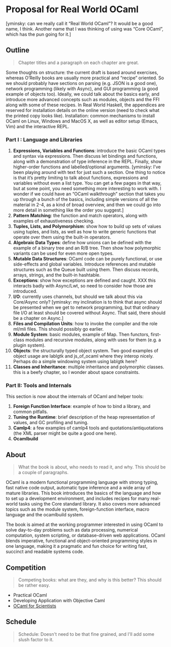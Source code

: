 # Proposal for Real World OCaml

[yminsky: can we really call it “Real World OCaml”?  It would be a
good name, I think.  Another name that I was thinking of using was
“Core OCaml”, which has the pun going for it.]

## Outline

> Chapter titles and a paragraph on each chapter are great.

Some thoughts on structure: the current draft is based around
exercises, whereas O’Reilly books are usually more practical and
“recipe” oriented. So we should probably have sections on parsing
(e.g. JSON is a good one), network programming (likely with Async),
and GUI programming (a good example of objects too).  Ideally, we
could talk about the basics early, and introduce more advanced
concepts such as modules, objects and the FFI along with some of these
recipes.  In Real World Haskell, the appendices are reserved for
installation details on the online version (need to check what the
printed copy looks like).  Installation: common mechanisms to install
OCaml on Linux, Windows and MacOS X, as well as editor setup (Emacs,
Vim) and the interactive REPL.

### Part I : Language and Libraries

1. **Expressions, Variables and Functions**: introduce the basic OCaml
   types and syntax via expressions. Then discuss let bindings and
   functions, along with a demonstration of type inference in the
   REPL. Finally, show higher-order functions and labelled/optional
   arguments. [yminsky: I’ve been playing around with text for just
   such a section.  One thing to notice is that it’s pretty limiting
   to talk about functions, expressions and variables without even a
   list type.  You can get a few pages in that way, but at some point,
   you need something more interesting to work with.  I wonder if we
   could have an “OCaml walkthrough” section that takes you up through
   a bunch of the basics, including simple versions of all the
   material in 2-4, as a kind of broad overview, and then we could go
   into more detail in something like the order you suggest.]
1. **Pattern Matching**: the function and match operators, along with
   examples of exhaustiveness checking.
1. **Tuples, Lists, and Polymorphism**: show how to build up sets of
   values using tuples, and lists, as well as how to write generic
   functions that operate over them using the built-in operators.
1. **Algebraic Data Types**: define how unions can be defined with the
   example of a binary tree and an R/B tree. Then show how polymorphic
   variants can be used for even more open types.
1. **Mutable Data Structures**: OCaml code can be purely functional, or
   use side-effects and global variables. Introduce references and
   mutable structures such as the Queue built using them. Then discuss
   records, arrays, strings, and the built-in hashtable.
1. **Exceptions**: show how exceptions are defined and caught. XXX this
   interacts badly with Async/Lwt, so need to consider how those are
   introduced.
1. **I/O**: currently uses channels, but should we talk about this via
   Core/Async only? [yminsky: my inclination is to think that async
   should be presented when we get to network programming, but that
   ordinary file I/O at least should be covered without Async.  That
   said, there should be a chapter on Async.]
1. **Files and Compilation Units**: how to invoke the compiler and the
   role ml/mli files. This should possibly go earlier.
1. **Module System**: basic modules, example of Map. Then functors,
   first-class modules and recursive modules, along with uses for them
   (e.g. a plugin system).
1. **Objects**: the structurally typed object system. Two good examples of
   object usage are lablgtk and js_of_ocaml where they interop
   nicely. Perhaps do a simple windowing system using lablgtk here?
1. **Classes and Inheritance**: multiple inheritance and polymorphic
   classes. this is a beefy chapter, so I wonder about space
   constraints.

### Part II: Tools and Internals

This section is now about the internals of OCaml and helper tools:

1. **Foreign Function Interface**: example of how to bind a library, and
   common pitfalls.
1. **Tuning the Runtime**: brief description of the heap representation of
   values, and GC profiling and tuning.
1. **Camlp4**: a few examples of camlp4 tools and
   quotations/antiquotations (the XML parser might be quite a good one
   here).
1. **Ocamlbuild**

## About

> What the book is about, who needs to read it, and why. This should
> be a couple of paragraphs.

OCaml is a modern functional programming language with strong typing,
fast native code output, automatic type inference and a wide array of
mature libraries. This book introduces the basics of the language and
how to set up a development environment, and includes recipes for many
real-world tasks using the Core standard library. It also covers more
advanced topics such as the module system, foreign-function interface,
macro language and the ocamlbuild system.

The book is aimed at the working programmer interested in using OCaml
to solve day-to-day problems such as data processing, numerical
computation, system scripting, or database-driven web applications.
OCaml blends imperative, functional and object-oriented programming
styles in one language, making it a pragmatic and fun choice for
writing fast, succinct and readable systems code.

## Competition

> Competing books: what are they, and why is this better? This should
> be rather easy.

- Practical OCaml
- Developing Application with Objective Caml
- [OCaml for Scientists](http://www.ffconsultancy.com/products/ocaml_for_scientists/index.html)

## Schedule

> Schedule: Doesn't need to be that fine grained, and I'll add some slush factor to it.
